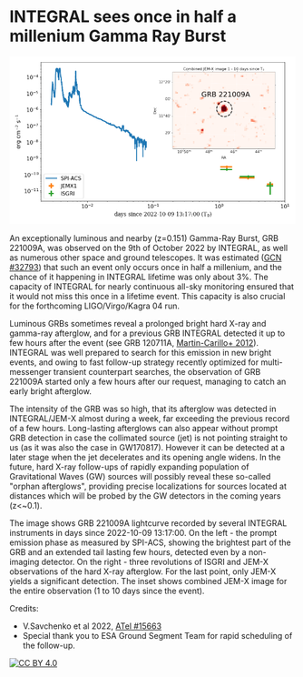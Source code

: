 # INTEGRAL sees once in half a millenium Gamma Ray Burst

![](composite-light-total_3p.png)

An exceptionally luminous and nearby (z=0.151) Gamma-Ray Burst, GRB 221009A, was observed on the 9th of October 2022 by INTEGRAL, as well as numerous other space and ground telescopes. It was estimated ([GCN #32793](https://gcn.gsfc.nasa.gov/gcn/gcn3/32793.gcn3))  that such an event only occurs once in half a millenium, and the chance of it happening in INTEGRAL lifetime was only about 3%. 
The capacity of INTEGRAL for nearly continuous all-sky monitoring ensured that it would not miss this once in a lifetime event. This capacity is also crucial for the forthcoming LIGO/Virgo/Kagra 04 run.

Luminous GRBs sometimes reveal a prolonged bright hard X-ray and gamma-ray afterglow, and for a previous GRB INTEGRAL detected it up to few hours after the event (see GRB 120711A, [Martin-Carillo+ 2012](https://www.aanda.org/articles/aa/abs/2014/07/aa20872-12/aa20872-12.html)). INTEGRAL was well prepared to search for this emission in new bright events, and owing to fast follow-up strategy recently optimized for multi-messenger transient counterpart searches, the observation of GRB 221009A started only a few hours after our request, managing to catch an early bright afterglow.

The intensity of the GRB was so high, that its afterglow was detected in INTEGRAL/JEM-X almost during a week, far exceeding the previous record of a few hours. Long-lasting afterglows can also appear without prompt GRB detection in case the collimated source (jet) is not pointing straight to us (as it was also the case in GW170817). However it can be detected at a later stage when the jet decelerates and its opening angle widens. In the future, hard X-ray follow-ups of rapidly expanding population of Gravitational Waves (GW) sources will possibly reveal these so-called "orphan afterglows", providing precise localizations for sources located at distances which will be probed by the GW detectors in the coming years (z<~0.1).



The image shows GRB 221009A lightcurve recorded by several INTEGRAL instruments in days since 2022-10-09 13:17:00. On the left - the prompt emission phase as measured by SPI-ACS, showing the brightest part of the GRB and an extended tail lasting few hours, detected even by a non-imaging detector. On the right - three revolutions of ISGRI and JEM-X observations of the hard X-ray afterglow. For the last point, only JEM-X yields a significant detection. The inset shows combined JEM-X image for the entire observation (1 to 10 days since the event). 



Credits: 
* V.Savchenko et al 2022, [ATel #15663](https://www.astronomerstelegram.org/?read=15663) 
* Special thank you to ESA Ground Segment Team for rapid scheduling of the follow-up.



[![CC BY 4.0][cc-by-shield]][cc-by]

[cc-by]: http://creativecommons.org/licenses/by/4.0/
[cc-by-image]: https://i.creativecommons.org/l/by/4.0/88x31.png
[cc-by-shield]: https://img.shields.io/badge/License-CC%20BY%204.0-lightgrey.svg
